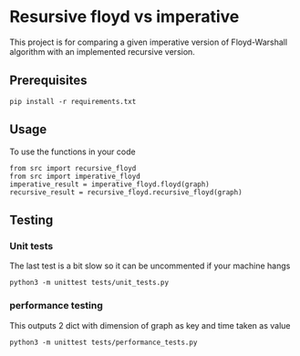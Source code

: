 # Resursive floyd vs imperative

This project is for comparing a given imperative version of Floyd-Warshall algorithm with an implemented recursive version.

## Prerequisites
```
pip install -r requirements.txt
```

## Usage
To use the functions in your code
```
from src import recursive_floyd
from src import imperative_floyd
imperative_result = imperative_floyd.floyd(graph)
recursive_result = recursive_floyd.recursive_floyd(graph)
```
## Testing
### Unit tests
The last test is a bit slow so it can be uncommented if your machine hangs
```
python3 -m unittest tests/unit_tests.py
```
### performance testing
This outputs 2 dict with dimension of graph as key and time taken as value
```
python3 -m unittest tests/performance_tests.py
```